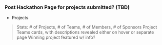 ### Post Hackathon Page for projects submitted? (TBD)
- Projects
> Stats: # of Projects, # of Teams, # of Members, # of Sponsors
> Project Teams cards, with descriptions revealed either on hover or separate page
>  Winning project featured w/ info?
